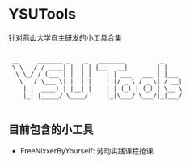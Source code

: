 
# YSUTools
针对燕山大学自主研发的小工具合集

```

 __     _______ _    _   _______          _
 \ \   / / ____| |  | | |__   __|        | |
  \ \_/ / (___ | |  | |    | | ___   ___ | |___
   \   / \___ \| |  | |    | |/ _ \ / _ \| / __|
    | |  ____) | |__| |    | | (_) | (_) | \__ \
    |_| |_____/ \____/     |_|\___/ \___/|_|___/


```

## 目前包含的小工具

* FreeNixxerByYourself: 劳动实践课程抢课


